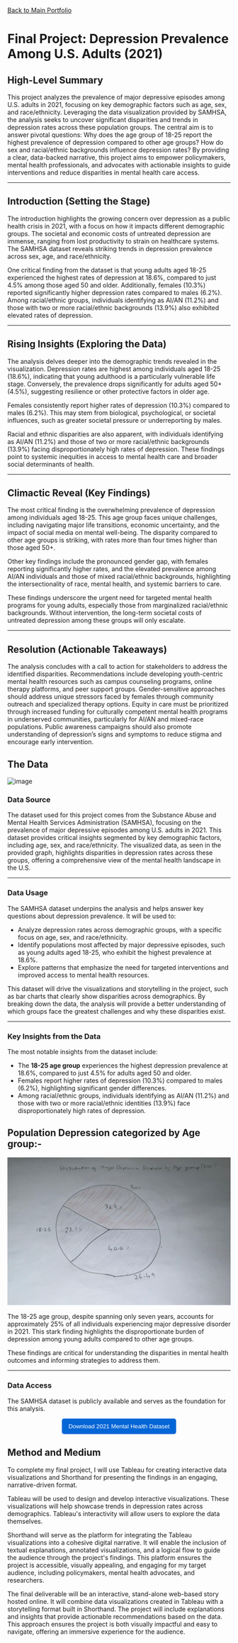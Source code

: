 [Back to Main Portfolio](README.md)

# Final Project: Depression Prevalence Among U.S. Adults (2021)

## High-Level Summary

This project analyzes the prevalence of major depressive episodes among U.S. adults in 2021, focusing on key demographic factors such as age, sex, and race/ethnicity. Leveraging the data visualization provided by SAMHSA, the analysis seeks to uncover significant disparities and trends in depression rates across these population groups. The central aim is to answer pivotal questions: Why does the age group of 18-25 report the highest prevalence of depression compared to other age groups? How do sex and racial/ethnic backgrounds influence depression rates? By providing a clear, data-backed narrative, this project aims to empower policymakers, mental health professionals, and advocates with actionable insights to guide interventions and reduce disparities in mental health care access.

---

## Introduction (Setting the Stage)

The introduction highlights the growing concern over depression as a public health crisis in 2021, with a focus on how it impacts different demographic groups. The societal and economic costs of untreated depression are immense, ranging from lost productivity to strain on healthcare systems. The SAMHSA dataset reveals striking trends in depression prevalence across sex, age, and race/ethnicity.

One critical finding from the dataset is that young adults aged 18-25 experienced the highest rates of depression at 18.6%, compared to just 4.5% among those aged 50 and older. Additionally, females (10.3%) reported significantly higher depression rates compared to males (6.2%). Among racial/ethnic groups, individuals identifying as AI/AN (11.2%) and those with two or more racial/ethnic backgrounds (13.9%) also exhibited elevated rates of depression.

---

## Rising Insights (Exploring the Data)

The analysis delves deeper into the demographic trends revealed in the visualization. Depression rates are highest among individuals aged 18-25 (18.6%), indicating that young adulthood is a particularly vulnerable life stage. Conversely, the prevalence drops significantly for adults aged 50+ (4.5%), suggesting resilience or other protective factors in older age.

Females consistently report higher rates of depression (10.3%) compared to males (6.2%). This may stem from biological, psychological, or societal influences, such as greater societal pressure or underreporting by males.

Racial and ethnic disparities are also apparent, with individuals identifying as AI/AN (11.2%) and those of two or more racial/ethnic backgrounds (13.9%) facing disproportionately high rates of depression. These findings point to systemic inequities in access to mental health care and broader social determinants of health.

---

## Climactic Reveal (Key Findings)

The most critical finding is the overwhelming prevalence of depression among individuals aged 18-25. This age group faces unique challenges, including navigating major life transitions, economic uncertainty, and the impact of social media on mental well-being. The disparity compared to other age groups is striking, with rates more than four times higher than those aged 50+.

Other key findings include the pronounced gender gap, with females reporting significantly higher rates, and the elevated prevalence among AI/AN individuals and those of mixed racial/ethnic backgrounds, highlighting the intersectionality of race, mental health, and systemic barriers to care.

These findings underscore the urgent need for targeted mental health programs for young adults, especially those from marginalized racial/ethnic backgrounds. Without intervention, the long-term societal costs of untreated depression among these groups will only escalate.

---

## Resolution (Actionable Takeaways)

The analysis concludes with a call to action for stakeholders to address the identified disparities. Recommendations include developing youth-centric mental health resources such as campus counseling programs, online therapy platforms, and peer support groups. Gender-sensitive approaches should address unique stressors faced by females through community outreach and specialized therapy options. Equity in care must be prioritized through increased funding for culturally competent mental health programs in underserved communities, particularly for AI/AN and mixed-race populations. Public awareness campaigns should also promote understanding of depression’s signs and symptoms to reduce stigma and encourage early intervention.


## The Data
![image](https://github.com/user-attachments/assets/c8d48cfe-75ca-4762-aa7b-920c7ab0ebee)

### Data Source

The dataset used for this project comes from the Substance Abuse and Mental Health Services Administration (SAMHSA), focusing on the prevalence of major depressive episodes among U.S. adults in 2021. This dataset provides critical insights segmented by key demographic factors, including age, sex, and race/ethnicity. The visualized data, as seen in the provided graph, highlights disparities in depression rates across these groups, offering a comprehensive view of the mental health landscape in the U.S.

---

### Data Usage

The SAMHSA dataset underpins the analysis and helps answer key questions about depression prevalence. It will be used to:
- Analyze depression rates across demographic groups, with a specific focus on age, sex, and race/ethnicity.
- Identify populations most affected by major depressive episodes, such as young adults aged 18-25, who exhibit the highest prevalence at 18.6%.
- Explore patterns that emphasize the need for targeted interventions and improved access to mental health resources.

This dataset will drive the visualizations and storytelling in the project, such as bar charts that clearly show disparities across demographics. By breaking down the data, the analysis will provide a better understanding of which groups face the greatest challenges and why these disparities exist.

---

### Key Insights from the Data

The most notable insights from the dataset include:
- The **18-25 age group** experiences the highest depression prevalence at 18.6%, compared to just 4.5% for adults aged 50 and older.
- Females report higher rates of depression (10.3%) compared to males (6.2%), highlighting significant gender differences.
- Among racial/ethnic groups, individuals identifying as AI/AN (11.2%) and those with two or more racial/ethnic identities (13.9%) face disproportionately high rates of depression.

## Population Depression categorized by Age group:-  
![Distribution of Major Depression Disorder by Age Group (2021)](https://raw.githubusercontent.com/Aagam2020/Shahportfolio/main/Depression_piechart.jpeg)

The 18-25 age group, despite spanning only seven years, accounts for approximately 25% of all individuals experiencing major depressive disorder in 2021. This stark finding highlights the disproportionate burden of depression among young adults compared to other age groups.

These findings are critical for understanding the disparities in mental health outcomes and informing strategies to address them.

---

### Data Access

The SAMHSA dataset is publicly available and serves as the foundation for this analysis.

<p align="center">
  <a href="https://raw.githubusercontent.com/Aagam2020/Shahportfolio/main/2021%20Mental%20health%20adults%20across%20demographics.xlsx" download>
    <button style="padding: 10px 15px; background-color: #0366d6; color: white; border: none; border-radius: 5px; cursor: pointer;">
      Download 2021 Mental Health Dataset
    </button>
  </a>
</p>



## Method and Medium

To complete my final project, I will use Tableau for creating interactive data visualizations and Shorthand for presenting the findings in an engaging, narrative-driven format.

Tableau will be used to design and develop interactive visualizations. These visualizations will help showcase trends in depression rates across demographics. Tableau's interactivity will allow users to explore the data themselves.

Shorthand will serve as the platform for integrating the Tableau visualizations into a cohesive digital narrative. It will enable the inclusion of textual explanations, annotated visualizations, and a logical flow to guide the audience through the project's findings. This platform ensures the project is accessible, visually appealing, and engaging for my target audience, including policymakers, mental health advocates, and researchers.

The final deliverable will be an interactive, stand-alone web-based story hosted online. It will combine data visualizations created in Tableau with a storytelling format built in Shorthand. The project will include explanations and insights that provide actionable recommendations based on the data. This approach ensures the project is both visually impactful and easy to navigate, offering an immersive experience for the audience.
